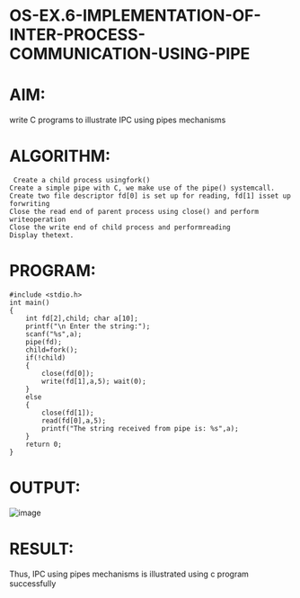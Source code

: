 # OS-EX.6-IMPLEMENTATION-OF-INTER-PROCESS-COMMUNICATION-USING-PIPE

# AIM:

write C programs to illustrate IPC using pipes mechanisms
# ALGORITHM:

     Create a child process usingfork()
    Create a simple pipe with C, we make use of the pipe() systemcall.
    Create two file descriptor fd[0] is set up for reading, fd[1] isset up forwriting
    Close the read end of parent process using close() and perform writeoperation
    Close the write end of child process and performreading
    Display thetext.

# PROGRAM:
```
#include <stdio.h>
int main()
{
    int fd[2],child; char a[10];
    printf("\n Enter the string:");
    scanf("%s",a);
    pipe(fd);
    child=fork();
    if(!child)
    {
        close(fd[0]);
        write(fd[1],a,5); wait(0);
    }
    else
    {
        close(fd[1]);
        read(fd[0],a,5);
        printf("The string received from pipe is: %s",a);
    }
    return 0;
}
```
# OUTPUT:

![image](https://github.com/gracia55/OS-EX.6-IMPLEMENTATION-OF-INTER-PROCESS-COMMUNICATION-USING-PIPE/assets/129026838/2a6c6ded-6d69-4f4e-9674-c8fb75932d66)

# RESULT:
Thus, IPC using pipes mechanisms is illustrated using c program successfully
